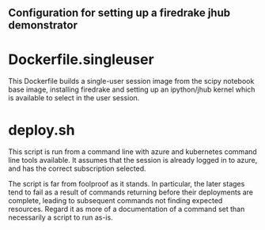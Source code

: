 ## Configuration for setting up a firedrake jhub demonstrator

# Dockerfile.singleuser

This Dockerfile builds a single-user session image from the scipy notebook base image, installing firedrake and setting up an ipython/jhub kernel which is available to select in the user session.

# deploy.sh

This script is run from a command line with azure and kubernetes command line tools available. It assumes that the session is already logged in to azure, and has the correct subscription selected. 

The script is far from foolproof as it stands. In particular, the later stages tend to fail as a result of commands returning before their deployments are complete, leading to subsequent commands not finding expected resources. Regard it as more of a documentation of a command set than necessarily a script to run as-is.

